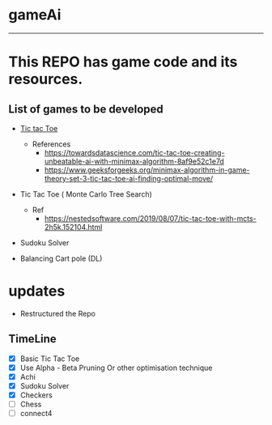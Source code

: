 # gameAi
---
# This REPO has game code and its resources.

## List of games to be developed 
- [Tic tac Toe](TicTacToe_AI.ipynb)
  - References 
    - https://towardsdatascience.com/tic-tac-toe-creating-unbeatable-ai-with-minimax-algorithm-8af9e52c1e7d
    - https://www.geeksforgeeks.org/minimax-algorithm-in-game-theory-set-3-tic-tac-toe-ai-finding-optimal-move/
    
- Tic Tac Toe ( Monte Carlo Tree Search)
  - Ref
    - https://nestedsoftware.com/2019/08/07/tic-tac-toe-with-mcts-2h5k.152104.html
- Sudoku Solver
- Balancing Cart pole (DL)


# updates
  - Restructured the Repo
  
## TimeLine
- [x] Basic Tic Tac Toe
- [x] Use Alpha - Beta Pruning Or other optimisation technique
- [x] Achi
- [x] Sudoku Solver
- [x] Checkers
- [ ] Chess
- [ ] connect4
